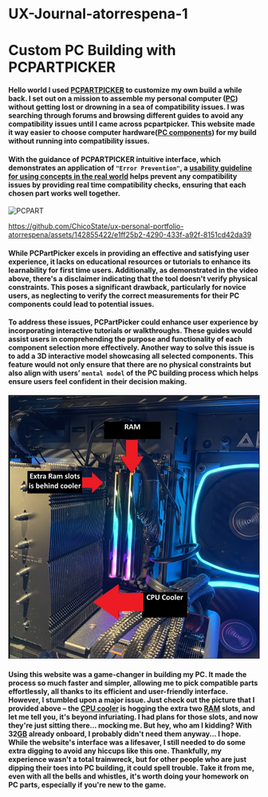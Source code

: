 # UX-Journal-atorrespena-1
# Custom PC Building with PCPARTPICKER
#### Hello world I used [PCPARTPICKER](https://pcpartpicker.com/) to customize my own build a while back. I set out on a mission to assemble my personal computer ([PC](https://en.wikipedia.org/wiki/Personal_computer)) without getting lost or drowning in a sea of compatibility issues. I was searching through forums and browsing different guides to avoid any compatibility issues until I came across pcpartpicker. This website made it way easier to choose computer hardware([PC components](https://en.wikipedia.org/wiki/Computer_hardware)) for my build without running into compatibility issues. 

#### With the guidance of PCPARTPICKER intuitive interface, which demonstrates an application of **`"Error Prevention"`**, a [usability guideline for using concepts in the real world](https://www.nngroup.com/articles/ten-usability-heuristics/) helps prevent any compatibility issues by providing real time compatibility checks, ensuring that each chosen part works well together. 

<img src="https://github.com/ChicoState/ux-personal-portfolio-atorrespena/assets/142855422/0b043876-b650-4fa8-9d61-925dd27c4f5e" alt="PCPART" width="850">

https://github.com/ChicoState/ux-personal-portfolio-atorrespena/assets/142855422/e1ff25b2-4290-433f-a92f-8151cd42da39

#### While PCPartPicker excels in providing an effective and satisfying user experience, it lacks on educational resources or tutorials to enhance its learnability for first time users. Additionally, as demonstrated in the video above, there's a disclaimer indicating that the tool doesn't verify physical constraints. This poses a significant drawback, particularly for novice users, as neglecting to verify the correct measurements for their PC components could lead to potential issues.

#### To address these issues, PCPartPicker could enhance user experience by incorporating interactive tutorials or walkthroughs. These guides would assist users in comprehending the purpose and functionality of each component selection more effectively. Another way to solve this issue is to add a 3D interactive model showcasing all selected components. This feature would not only ensure that there are no physical constraints but also align with users’ **`mental model`** of the PC building process which helps ensure users feel confident in their decision making.

![example](PCPIC.jpg)

#### Using this website was a game-changer in building my PC. It made the process so much faster and simpler, allowing me to pick compatible parts effortlessly, all thanks to its efficient and user-friendly interface. However, I stumbled upon a major issue. Just check out the picture that I provided above – the [CPU cooler](https://gadgetmates.com/what-is-a-cpu-cooler) is hogging the extra two [RAM](https://www.crucial.com/articles/about-memory/support-what-does-computer-memory-do) slots, and let me tell you, it's beyond infuriating. I had plans for those slots, and now they're just sitting there... mocking me. But hey, who am I kidding? With 32[GB](https://www.makeuseof.com/tag/memory-sizes-gigabytes-terabytes-petabytes/) already onboard, I probably didn't need them anyway... I hope. While the website's interface was a lifesaver, I still needed to do some extra digging to avoid any hiccups like this one. Thankfully, my experience wasn't a total trainwreck, but for other people who are just dipping their toes into PC building, it could spell trouble. Take it from me, even with all the bells and whistles, it's worth doing your homework on PC parts, especially if you're new to the game. 
